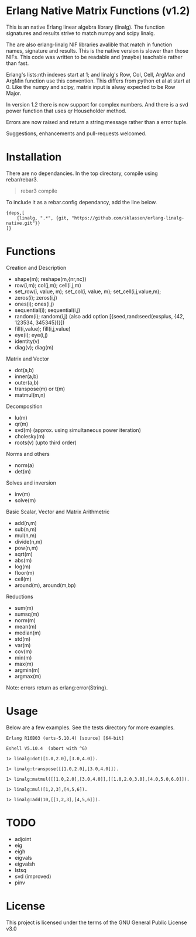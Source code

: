 Erlang Native Matrix Functions (v1.2)
=====================================

This is an native Erlang linear algebra library (linalg). 
The function signatures and results strive to match numpy and scipy linalg.

The are also erlang-linalg NIF libraries avalible that match in function 
names, signature and results. This is the native version is slower than
those NIFs. This code was written to be readable and (maybe) teachable rather
than fast.

Erlang's lists:nth indexes start at 1; and linalg's Row, Col, Cell, ArgMax and ArgMin 
function use this convention. This differs from python et al at start at 0.
Like the numpy and scipy, matrix input is alway expected to be Row Major. 

In version 1.2 there is now support for complex numbers. And there is a svd power 
function that uses qr Householder method.

Errors are now raised and return a string message rather than a error tuple. 

Suggestions, enhancements and pull-requests welcomed. 

# Installation

There are no dependancies. In the top directory, compile using rebar/rebar3.

> rebar3 compile

To include it as a rebar.config dependancy, add the line below.
```
{deps,[
    {linalg, ".*", {git, "https://github.com/sklassen/erlang-linalg-native.git"}}
]}
```

# Functions

Creation and Description
 - shape(m); reshape(m,{nr,nc})
 - row(i,m); col(j,m); cell(i,j,m)
 - set_row(i, value, m); set_col(i, value, m); set_cell(i,j,value,m);
 - zeros(i); zeros(i,j)
 - ones(i); ones(i,j)
 - sequential(i); sequential(i,j)
 - random(i); random(i,j) (also add option [{seed,rand:seed(exsplus, {42, 123534, 345345})}])
 - fill(i,value); fill(i,j,value)
 - eye(i); eye(i,j)
 - identity(v)
 - diag(v); diag(m)

Matrix and Vector
 - dot(a,b)
 - inner(a,b)
 - outer(a,b)
 - transpose(m) or t(m)
 - matmul(m,n)

Decomposition
 - lu(m)
 - qr(m) 
 - svd(m) (approx. using simultaneous power iteration)
 - cholesky(m)
 - roots(v) (upto third order)

Norms and others
 - norm(a)
 - det(m)

Solves and inversion
 - inv(m)
 - solve(m)

Basic Scalar, Vector and Matrix Arithmetric 
 - add(n,m)
 - sub(n,m)
 - mul(n,m)
 - divide(n,m)
 - pow(n,m)
 - sqrt(m)
 - abs(m)
 - log(m)
 - floor(m)
 - ceil(m)
 - around(m), around(m,bp)

Reductions
 - sum(m)
 - sumsq(m)
 - norm(m)
 - mean(m)
 - median(m)
 - std(m)
 - var(m)
 - cov(m)
 - min(m)
 - max(m)
 - argmin(m)
 - argmax(m)

Note: errors return as erlang:error(String). 

# Usage

Below are a few examples. See the tests directory for more examples.
```
Erlang R16B03 (erts-5.10.4) [source] [64-bit] 

Eshell V5.10.4  (abort with ^G)

1> linalg:dot([1.0,2.0],[3.0,4.0]).

1> linalg:transpose([[1.0,2.0],[3.0,4.0]]).

1> linalg:matmul([[1.0,2.0],[3.0,4.0]],[[1.0,2.0,3.0],[4.0,5.0,6.0]]).

1> linalg:mul([1,2,3],[4,5,6]).
    
1> linalg:add(10,[[1,2,3],[4,5,6]]).
```

# TODO
 - adjoint
 - eig
 - eigh
 - eigvals
 - eigvalsh
 - lstsq 
 - svd (improved)
 - pinv

# License

This project is licensed under the terms of the GNU General Public License v3.0	
